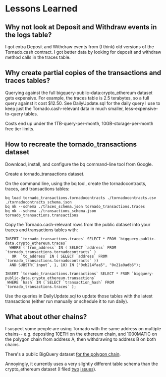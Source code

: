# Lessons Learned

## Why not look at Deposit and Withdraw events in the logs table?

I got extra Deposit and Withdraw events from (I think) old versions of the Tornado.cash contract.
I got better data by looking for deposit and withdraw method calls in the traces table.

## Why create partial copies of the transactions and traces tables?

Querying against the full bigquery-public-data:crypto_ethereum
dataset gets expensive. For example, the traces table is 2.5 terabytes, so a full query against
it cost $12.50. See DailyUpdate.sql for the daily query I use to keep just the
Tornado.cash-relevant data in much smaller, less-expensive-to-query tables.

Costs end up under the 1TB-query-per-month, 10GB-storage-per-month free tier limits.

## How to recreate the tornado_transactions dataset

Download, install, and configure the bq command-line tool from Google.

Create a tornado_transactions dataset.

On the command line, using the bq tool, create the tornadocontracts, traces, and transactions tables:

```
bq load tornado_transactions.tornadocontracts ./tornadocontracts.csv ./tornadocontracts_schema.json
bq mk --schema ./traces_schema.json tornado_transactions.traces
bq mk --schema ./transactions_schema.json tornado_transactions.transactions
```

Copy the Tornado.cash-relevant rows from the public dataset into your traces and transactions tables with:
```
INSERT `tornado_transactions.traces` SELECT * FROM `bigquery-public-data.crypto_ethereum.traces`
  WHERE (`from_address` IN ( SELECT `address` FROM `tornado_transactions.tornadocontracts` )
   OR  `to_address` IN ( SELECT `address` FROM `tornado_transactions.tornadocontracts` ))
  AND SUBSTR(`input`, 1, 10) IN ("0xb214faa5", "0x21a0adb6");

INSERT `tornado_transactions.transactions` SELECT * FROM `bigquery-public-data.crypto_ethereum.transactions`
 WHERE `hash` IN ( SELECT `transaction_hash` FROM `tornado_transactions.traces` );
```

Use the queries in DailyUpdate.sql to update those tables with the latest transactions (either run
manually or schedule it to run daily).

## What about other chains?
I suspect some people are using Tornado with the same address on multiple chains-- e.g. depositing 10ETH on the ethereum chain, and 1000MATIC on the polygon chain from address A, then withdrawing to address B on both chains.

There's a public BigQuery dataset [for the polygon chain](https://blog.polygon.technology/polygon-blockchain-datasets-are-now-available-on-google-bigquery-67e91a32aaee/).

Annoyingly, it currently uses a very slightly different table schema than the crypto_ethereum dataset (I filed [two](https://github.com/blockchain-etl/polygon-etl/issues/44) [issues](https://github.com/blockchain-etl/polygon-etl/issues/45)).

